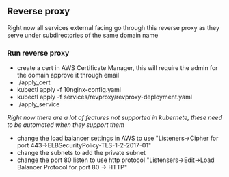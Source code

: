 ## Reverse proxy
Right now all services external facing go through this reverse proxy as they serve under subdirectories of the same domain name

### Run reverse proxy
- create a cert in AWS Certificate Manager, this will require the admin for the domain approve it through email
- ./apply_cert
- kubectl apply -f 10nginx-config.yaml
- kubectl apply -f services/revproxy/revproxy-deployment.yaml
- ./apply_service

_Right now there are a lot of features not supported in kubernete, these need to be automated when they support them_
- change the load balancer settings in AWS to use "Listeners->Cipher for port 443->ELBSecurityPolicy-TLS-1-2-2017-01" 
- change the subnets to add the private subnet
- change the port 80 listen to use http protocol "Listensers->Edit->Load Balancer Protocol for port 80 -> HTTP"
